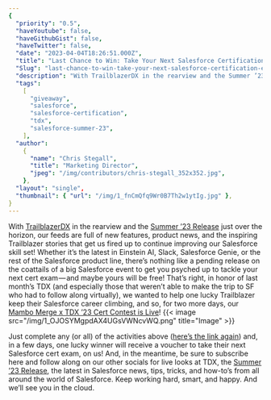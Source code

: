 ```yaml
---
{
  "priority": "0.5",
  "haveYoutube": false,
  "haveGithubGist": false,
  "haveTwitter": false,
  "date": "2023-04-04T18:26:51.000Z",
  "title": "Last Chance to Win: Take Your Next Salesforce Certification Exam for Free!",
  "Slug": "last-chance-to-win-take-your-next-salesforce-certification-exam-for-free",
  "description": "With TrailblazerDX in the rearview and the Summer ’23 Release just over the horizon, our feeds are full of new features, product news, and the inspiring Trailblazer stories that get us fired up to continue improving our Salesforce skill set!.",
  "tags":
    [
      "giveaway",
      "salesforce",
      "salesforce-certification",
      "tdx",
      "salesforce-summer-23",
    ],
  "author":
    {
      "name": "Chris Stegall",
      "title": "Marketing Director",
      "jpeg": "/img/contributors/chris-stegall_352x352.jpg",
    },
  "layout": "single",
  "thumbnail": { "url": "/img/1_fnCmQfq9Wr0B7Th2w1ytIg.jpg" },
}
---
```


With [TrailblazerDX](https://www.youtube.com/watch?v=ADt4yUn49E0) in the rearview and the [Summer ’23 Release](https://medium.com/creme-de-la-crm/releasehighlights/home) just over the horizon, our feeds are full of new features, product news, and the inspiring Trailblazer stories that get us fired up to continue improving our Salesforce skill set!
Whether it’s the latest in Einstein AI, Slack, Salesforce Genie, or the rest of the Salesforce product line, there’s nothing like a pending release on the coattails of a big Salesforce event to get you psyched up to tackle your next cert exam — and maybe yours will be free!
That’s right, in honor of last month’s TDX (and especially those that weren’t able to make the trip to SF who had to follow along virtually), we wanted to help one lucky Trailblazer keep their Salesforce career climbing, and so, for two more days, our [Mambo Merge x TDX ’23 Cert Contest is Live](https://gleam.io/gYzqg/mambo-merge-x-tdx-23-giveaway)!
{{< image src="/img/1_OJOSYMgpdAX4UGsVWNcvWQ.png" title="Image" >}}

Just complete any (or all) of the activities above ([here’s the link again](https://gleam.io/gYzqg/mambo-merge-x-tdx-23-giveaway)) and, in a few days, one lucky winner will receive a voucher to take their next Salesforce cert exam, on us!
And, in the meantime, be sure to subscribe here and follow along on our other socials for live looks at TDX, the [Summer ’23 Release](https://medium.com/creme-de-la-crm/releasehighlights/home), the latest in Salesforce news, tips, tricks, and how-to’s from all around the world of Salesforce.
Keep working hard, smart, and happy.
And we’ll see you in the cloud.

